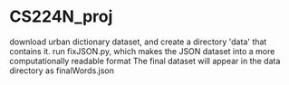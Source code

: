# CS224N_proj

download urban dictionary dataset, and create a directory 'data' that contains it. 
run fixJSON.py, which makes the JSON dataset into a more computationally readable format
The final dataset will appear in the data directory as finalWords.json
